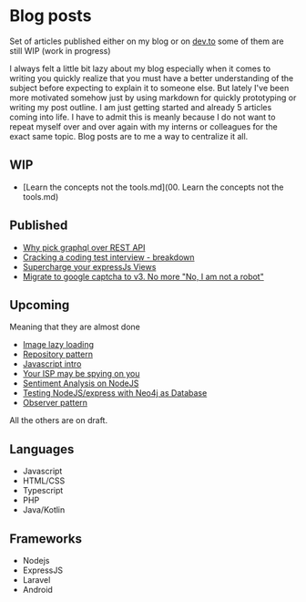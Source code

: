 # Blog posts
Set of articles published either on my blog or on [dev.to](https://dev.to) some of them are still WIP (work in progress)

I always felt a little bit lazy about my blog especially when it comes to writing you quickly realize that you must have a better understanding of the subject before expecting to explain it to someone else. But lately I've been more motivated somehow just by using markdown for quickly prototyping or writing my post outline. I am just getting started and already 5 articles coming into life. I have to admit this is meanly because I do not want to repeat myself over and over again with my interns or colleagues for the exact same topic. Blog posts are to me a way to centralize it all.


## WIP
- [Learn the concepts not the tools.md](00. Learn the concepts not the tools.md)


## Published
- [Why pick graphql over REST API](why_pick_graphql_over_rest_api/why_pick_graphql_over_rest_api.md)
- [Cracking a coding test interview - breakdown](cracking_a_coding_test_interview_breakdown.md)
- [Supercharge your expressJs Views](supercharge_your_expressjs.md)
- [Migrate to google captcha to v3. No more "No, I am not a robot"](migrate_to_google_captcha_to_v3.md)


## Upcoming
Meaning that they are almost done
- [Image lazy loading](image_lazy_loading/image_lazy_loading.md)
- [Repository pattern](repository_pattern/index.md)
- [Javascript intro](javascript_intro/index.md)
- [Your ISP may be spying on you](your_isp_may_be_spying_on_you/index.md) 
- [Sentiment Analysis on NodeJS](sentiment_analysis_on_nodejs/index.md)
- [Testing NodeJS/express with Neo4j as Database](testing_nodejs/index.md)
- [Observer pattern](obser/index.md)

All the others are on draft.

## Languages
- Javascript
- HTML/CSS
- Typescript
- PHP
- Java/Kotlin

## Frameworks
- Nodejs
- ExpressJS
- Laravel
- Android

